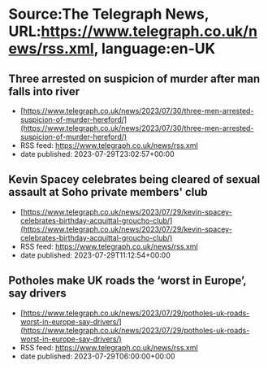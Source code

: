 # Source:The Telegraph News, URL:https://www.telegraph.co.uk/news/rss.xml, language:en-UK

## Three arrested on suspicion of murder after man falls into river
 - [https://www.telegraph.co.uk/news/2023/07/30/three-men-arrested-suspicion-of-murder-hereford/](https://www.telegraph.co.uk/news/2023/07/30/three-men-arrested-suspicion-of-murder-hereford/)
 - RSS feed: https://www.telegraph.co.uk/news/rss.xml
 - date published: 2023-07-29T23:02:57+00:00



## Kevin Spacey celebrates being cleared of sexual assault at Soho private members' club
 - [https://www.telegraph.co.uk/news/2023/07/29/kevin-spacey-celebrates-birthday-acquittal-groucho-club/](https://www.telegraph.co.uk/news/2023/07/29/kevin-spacey-celebrates-birthday-acquittal-groucho-club/)
 - RSS feed: https://www.telegraph.co.uk/news/rss.xml
 - date published: 2023-07-29T11:12:54+00:00



## Potholes make UK roads the ‘worst in Europe’, say drivers
 - [https://www.telegraph.co.uk/news/2023/07/29/potholes-uk-roads-worst-in-europe-say-drivers/](https://www.telegraph.co.uk/news/2023/07/29/potholes-uk-roads-worst-in-europe-say-drivers/)
 - RSS feed: https://www.telegraph.co.uk/news/rss.xml
 - date published: 2023-07-29T06:00:00+00:00



